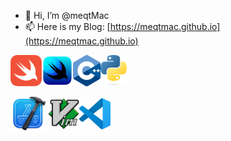 - 👋 Hi, I’m @meqtMac
- 📫 Here is my Blog: [https://meqtmac.github.io](https://meqtmac.github.io)
<p style="display: flex; align-items: center;">

<img src="Assets/Swift_logo_color.svg" style="height: 50px;"/>
<img src="Assets/swiftui-96x96_2x.png" style="height: 50px;"/>
<img src="Assets/ISO_C++_Logo.svg" style="height: 50px;"/>
<img src="Assets/python-logo-only.svg" style="height: 50px;"/>
</p>

<p style="display: flex; align-items: center;">
<img src="Assets/xcode-12-96x96_2x.png" style="height: 60px;"/>
<img src="Assets/Vimlogo.svg" style="height: 50px;"/>
<img src="Assets/Visual_Studio_Code_1.35_icon.svg" style="height: 50px;"/>
</p>


<!---
meqtMac/meqtMac is a ✨ special ✨ repository because its `README.md` (this file) appears on your GitHub profile.
You can click the Preview link to take a look at your changes.
--->
